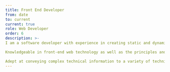 ```yaml
---
title: Front End Developer
from: date
to: current
current: true
role: Web Developer
order: 6
description: >-
I am a software developer with experience in creating static and dynamic websites and web applications.

Knowledgeable in front-end web technology as well as the principles and techniques of website development and maintenance.

Adept at conveying complex technical information to a variety of technical and non-technical professional audiences.
---
```

